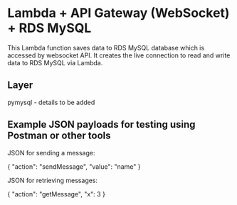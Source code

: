 # Lambda + API Gateway (WebSocket) + RDS MySQL
This Lambda function saves data to RDS MySQL database which is accessed by websocket API. 
It creates the live connection to read and write data to RDS MySQL via Lambda. 

## Layer
pymysql - details to be added

## Example JSON payloads for testing using Postman or other tools

 JSON for sending a message:
 
 {
   "action": "sendMessage",
   "value": "name"
 }

 JSON for retrieving messages:
 
 {
   "action": "getMessage",
   "x": 3
 }
